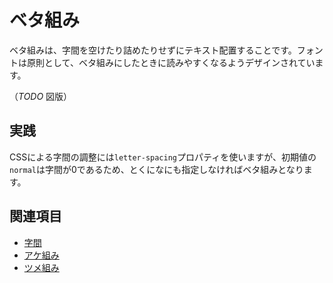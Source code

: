 # ベタ組み

ベタ組みは、字間を空けたり詰めたりせずにテキスト配置することです。フォントは原則として、ベタ組みにしたときに読みやすくなるようデザインされています。

（*TODO* 図版）

## 実践

CSSによる字間の調整には`letter-spacing`プロパティを使いますが、初期値の`normal`は字間が0であるため、とくになにも指定しなければベタ組みとなります。

## 関連項目

- [字間](./letter-space.md)
- [アケ組み](./akegumi.md)
- [ツメ組み](./tsumegumi.md)
